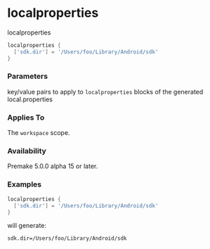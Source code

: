 # localproperties #

localproperties

```Lua
localproperties {
  ['sdk.dir'] = '/Users/foo/Library/Android/sdk'
}
```

### Parameters ###

key/value pairs to apply to `localproperties` blocks of the generated local.properties

### Applies To ###

The `workspace` scope.

### Availability ###

Premake 5.0.0 alpha 15 or later.

### Examples ###

```Lua
localproperties {
  ['sdk.dir'] = '/Users/foo/Library/Android/sdk'
}
```

will generate:

```
sdk.dir=/Users/foo/Library/Android/sdk
```
